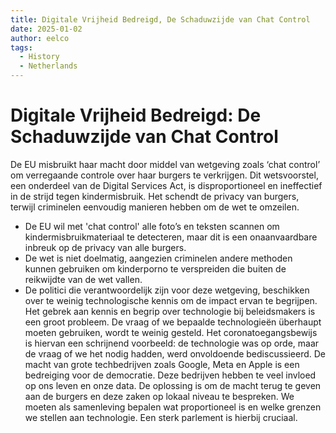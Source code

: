 ```yaml
---
title: Digitale Vrijheid Bedreigd, De Schaduwzijde van Chat Control
date: 2025-01-02
author: eelco
tags:
  - History
  - Netherlands
---
```


# Digitale Vrijheid Bedreigd: De Schaduwzijde van Chat Control
De EU misbruikt haar macht door middel van wetgeving zoals ‘chat control’ om verregaande controle over haar burgers te verkrijgen. Dit wetsvoorstel, een onderdeel van de Digital Services Act, is disproportioneel en ineffectief in de strijd tegen kindermisbruik. Het schendt de privacy van burgers, terwijl criminelen eenvoudig manieren hebben om de wet te omzeilen.
- De EU wil met 'chat control' alle foto’s en teksten scannen om kindermisbruikmateriaal te detecteren, maar dit is een onaanvaardbare inbreuk op de privacy van alle burgers.
- De wet is niet doelmatig, aangezien criminelen andere methoden kunnen gebruiken om kinderporno te verspreiden die buiten de reikwijdte van de wet vallen.
- De politici die verantwoordelijk zijn voor deze wetgeving, beschikken over te weinig technologische kennis om de impact ervan te begrijpen.
Het gebrek aan kennis en begrip over technologie bij beleidsmakers is een groot probleem. De vraag of we bepaalde technologieën überhaupt moeten gebruiken, wordt te weinig gesteld. Het coronatoegangsbewijs is hiervan een schrijnend voorbeeld: de technologie was op orde, maar de vraag of we het nodig hadden, werd onvoldoende bediscussieerd.
De macht van grote techbedrijven zoals Google, Meta en Apple is een bedreiging voor de democratie. Deze bedrijven hebben te veel invloed op ons leven en onze data. De oplossing is om de macht terug te geven aan de burgers en deze zaken op lokaal niveau te bespreken. We moeten als samenleving bepalen wat proportioneel is en welke grenzen we stellen aan technologie. Een sterk parlement is hierbij cruciaal.
